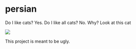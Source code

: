 # persian

Do I like cats? Yes. Do I like all cats? No. Why? Look at this cat

![](http://imgur.com/SRyfYlb.png)

This project is meant to be ugly.
